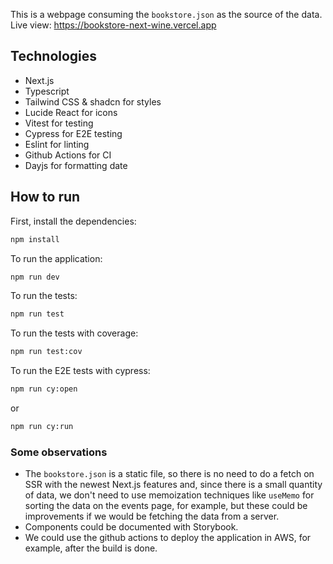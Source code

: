 This is a webpage consuming the `bookstore.json` as the source of the data.
Live view: <https://bookstore-next-wine.vercel.app>

## Technologies

- Next.js
- Typescript
- Tailwind CSS & shadcn for styles
- Lucide React for icons
- Vitest for testing
- Cypress for E2E testing
- Eslint for linting
- Github Actions for CI
- Dayjs for formatting date

## How to run

First, install the dependencies:

```bash
npm install
```

To run the application:

```bash
npm run dev
```

To run the tests:

```bash
npm run test
```

To run the tests with coverage:

```bash
npm run test:cov
```

To run the E2E tests with cypress:

```bash
npm run cy:open
```

or

```bash
npm run cy:run
```

### Some observations

- The `bookstore.json` is a static file, so there is no need to do a fetch on SSR with the newest Next.js features and, since there is a small quantity of data, we don't need to use memoization techniques like `useMemo` for sorting the data on the events page, for example, but these could be improvements if we would be fetching the data from a server.
- Components could be documented with Storybook.
- We could use the github actions to deploy the application in AWS, for example, after the build is done.
